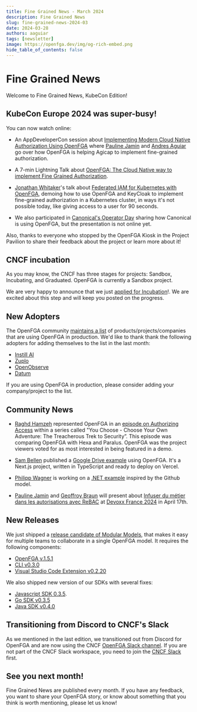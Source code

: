 ```yaml
---
title: Fine Grained News - March 2024
description: Fine Grained News
slug: fine-grained-news-2024-03
date: 2024-03-28
authors: aaguiar
tags: [newsletter]
image: https://openfga.dev/img/og-rich-embed.png
hide_table_of_contents: false
---
```

# Fine Grained News

Welcome to Fine Grained News, KubeCon Edition!

## KubeCon Europe 2024 was super-busy!

You can now watch online:

- An AppDeveloperCon session about [Implementing Modern Cloud Native Authorization Using OpenFGA](https://www.youtube.com/watch?v=5NkJHeToEwo) where [Pauline Jamin](https://github.com/paulinejamin) and [Andres Aguiar](https://github.com/aaguiarz) go over how OpenFGA is helping Agicap to implement fine-grained authorization.

- A 7-min Lightning Talk about [OpenFGA: The Cloud Native way to implement Fine Grained Authorization](https://www.youtube.com/watch?v=K7Me3OjFxJ0).

- [Jonathan Whitaker](https://www.linkedin.com/in/jonathan-whitaker-5a8b2484/)'s talk about [Federated IAM for Kubernetes with OpenFGA](https://www.youtube.com/watch?v=UaK1EnRgrng), demoing how to use OpenFGA and KeyCloak to implement fine-grained authorization in a Kubernetes cluster, in ways it's not possible today, like giving access to a user for 90 seconds.

- We also participated in [Canonical's Operator Day](https://app.myonvent.com/event/operator-day) sharing how Canonical is using OpenFGA, but the presentation is not online yet.

Also, thanks to everyone who stopped by the OpenFGA Kiosk in the Project Pavilion to share their feedback about the project or learn more about it!

## CNCF incubation

As you may know, the CNCF has three stages for projects: Sandbox, Incubating, and Graduated. OpenFGA is currently a Sandbox project.

We are very happy to announce that we just [applied for Incubation](https://github.com/cncf/toc/pull/1276)!. We are excited about this step and will keep you posted on the progress.

## New Adopters

The OpenFGA community [maintains a list](https://github.com/openfga/community/blob/main/ADOPTERS.md) of products/projects/companies that are using OpenFGA in production. We'd like to thank thank the following adopters for adding themselves to the list in the last month:

- [Instill AI](https://www.instill.tech/)
- [Zuplo](https://zuplo.com)
- [OpenObserve](https://openobserve.ai/)
- [Datum](https://datum.net/)

If you are using OpenFGA in production, please consider adding your company/project to the list.
 
 ## Community News

- [Raghd Hamzeh](https://github.com/rhamzeh/) represented OpenFGA in an [episode on Authorizing Access](https://www.youtube.com/watch?v=VyHbFwfrf04) within a series called "You Choose - Choose Your Own Adventure: The Treacherous Trek to Security”. This episode was comparing OpenFGA with Hexa and Paralus. OpenFGA was the project viewers voted for as most interested in being featured in a demo.

- [Sam Bellen](https://github.com/Sambego) published a [Google Drive example](https://github.com/Sambego/fga-drive-example/) using OpenFGA. It's a Next.js project, written in TypeScript and ready to deploy on Vercel.

- [Philipp Wagner](https://github.com/bytefish) is working on a [.NET example](https://github.com/bytefish/gitclub-dotnet) inspired by the Github model.

- [Pauline Jamin](https://github.com/paulinejamin) and [Geoffroy Braun](https://github.com/geoffroybraun) will present about [Infuser du métier dans les autorisations avec ReBAC](
https://www.devoxx.fr/schedule/talk/?id=42356) at [Devoxx France 2024](https://www.devoxx.fr/) in April 17th.

## New Releases

We just shipped a [release candidate of Modular Models](https://openfga.dev/blog/modular-models-announcement), that makes it easy for multiple teams to collaborate in a single OpenFGA model. It requires the following components:

- [OpenFGA v.1.5.1](https://github.com/openfga/js-sdk/releases/tag/v0.3.5) 
- [CLI v0.3.0](https://github.com/openfga/cli/releases/tag/v0.3.0) 
- [Visual Studio Code Extension v0.2.20](https://github.com/openfga/vscode-ext/releases/tag/v0.2.20)

We also shipped new version of our SDKs with several fixes:

- [Javascript SDK 0.3.5](https://github.com/openfga/js-sdk/releases/tag/v0.3.5).
- [Go SDK v0.3.5](https://github.com/openfga/go-sdk/releases/tag/v0.3.5)
- [Java SDK v0.4.0](https://github.com/openfga/java-sdk/releases/tag/v0.4.0)

## Transitioning from Discord to CNCF's Slack

As we mentioned in the last edition, we transitioned out from Discord for OpenFGA and are now using the CNCF [OpenFGA Slack channel](https://cloud-native.slack.com/archives/C06G1NNH47N). If you are not part of the CNCF Slack workspace, you need to join the [CNCF Slack](https://slack.cncf.io) first.

## See you next month!

Fine Grained News are published every month. If you have any feedback, you want to share your OpenFGA story, or know about something that you think is worth mentioning, please let us know!
